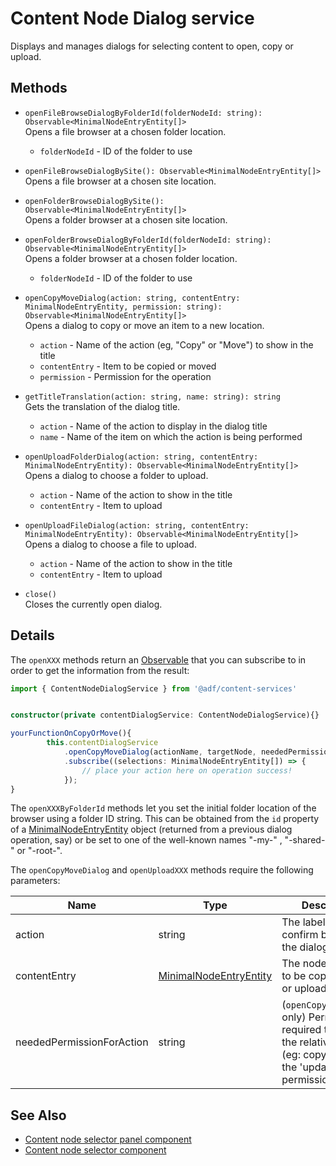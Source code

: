 # Content Node Dialog service

Displays and manages dialogs for selecting content to open, copy or upload.

## Methods

-   `openFileBrowseDialogByFolderId(folderNodeId: string): Observable<MinimalNodeEntryEntity[]>`  
    Opens a file browser at a chosen folder location.   
    -   `folderNodeId` - ID of the folder to use 
-   `openFileBrowseDialogBySite(): Observable<MinimalNodeEntryEntity[]>`  
    Opens a file browser at a chosen site location.   

-   `openFolderBrowseDialogBySite(): Observable<MinimalNodeEntryEntity[]>`  
    Opens a folder browser at a chosen site location.   

-   `openFolderBrowseDialogByFolderId(folderNodeId: string): Observable<MinimalNodeEntryEntity[]>`  
    Opens a folder browser at a chosen folder location.   
    -   `folderNodeId` - ID of the folder to use 
-   `openCopyMoveDialog(action: string, contentEntry: MinimalNodeEntryEntity, permission: string): Observable<MinimalNodeEntryEntity[]>`  
    Opens a dialog to copy or move an item to a new location.   
    -   `action` - Name of the action (eg, "Copy" or "Move") to show in the title 
    -   `contentEntry` - Item to be copied or moved 
    -   `permission` - Permission for the operation 
-   `getTitleTranslation(action: string, name: string): string`  
    Gets the translation of the dialog title.   
    -   `action` - Name of the action to display in the dialog title 
    -   `name` - Name of the item on which the action is being performed 
-   `openUploadFolderDialog(action: string, contentEntry: MinimalNodeEntryEntity): Observable<MinimalNodeEntryEntity[]>`  
    Opens a dialog to choose a folder to upload.   
    -   `action` - Name of the action to show in the title 
    -   `contentEntry` - Item to upload 
-   `openUploadFileDialog(action: string, contentEntry: MinimalNodeEntryEntity): Observable<MinimalNodeEntryEntity[]>`  
    Opens a dialog to choose a file to upload.   
    -   `action` - Name of the action to show in the title 
    -   `contentEntry` - Item to upload 
-   `close()`  
    Closes the currently open dialog.   


## Details

The `openXXX` methods return an 
[Observable](http://reactivex.io/rxjs/manual/overview.html#observable) that you can subscribe
to in order to get the information from the result:

```ts
import { ContentNodeDialogService } from '@adf/content-services'


constructor(private contentDialogService: ContentNodeDialogService){}

yourFunctionOnCopyOrMove(){
        this.contentDialogService
            .openCopyMoveDialog(actionName, targetNode, neededPermissionForAction)
            .subscribe((selections: MinimalNodeEntryEntity[]) => {
                // place your action here on operation success!
            });
}
```

The `openXXXByFolderId` methods let you set the initial folder location of the browser
using a folder ID string. This can be obtained from the `id` property of a
[MinimalNodeEntryEntity](document-library.model.md) object (returned from a previous
dialog operation, say) or be set to one of the well-known names "-my-" , "-shared-" or
"-root-".

The `openCopyMoveDialog` and `openUploadXXX` methods require the following parameters:

| Name | Type | Description |
| ---- | ---- | ----------- |
| action | string | The label for the confirm button of the dialog. |
| contentEntry | [MinimalNodeEntryEntity](https://github.com/Alfresco/alfresco-js-api/blob/master/src/alfresco-core-rest-api/docs/MinimalNode.md) | The node we want to be copied/moved or uploaded. |
| neededPermissionForAction | string | (`openCopyMoveDialog` only) Permission required to perform the relative action (eg: copy will need the 'update' permission ). |

## See Also

-   [Content node selector panel component](content-node-selector-panel.component.md)
-   [Content node selector component](content-node-selector.component.md)
